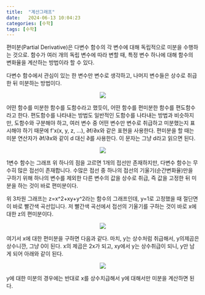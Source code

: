 ```yaml
---
title:  "계산그래프"
date:   2024-06-13 10:04:23
categories: [수학]
tags: [수학]
---
```

편미분(Partial Derivative)은 다변수 함수의 각 변수에 대해 독립적으로 미분을 수행하는 것으로. 함수가 여러 개의 독립 변수에 따라 변할 때, 특정 변수 하나에 대해 함수의 변화율을 계산하는 방법이라 할 수 있다.  

다변수 함수에서 관심이 있는 한 변수만 변수로 생각하고, 나머지 변수들은 상수로 취급한 뒤 미분하는 방법이다.  

<p align="center"><img src="{{ site.baseurl }}/images/2024061403체인룰/1.png"></p>   

어떤 함수를 미분한 함수를 도함수라고 했듯이, 어떤 함수를 편미분한 함수를 편도함수라고 한다. 편도함수를 나타내는 방법도 일반적인 도함수를 나타내는 방법과 비슷하지만, 도함수와 구분해야 하고, 여러 변수 중 어떤 변수만 변수로 취급하고 미분했는지 표시해야 하기 때문에 f'x(x, y, z, ...), ∂f/∂x와 같은 표현을 사용한다. 편미분을 할 때는 미분 연산자가 ∂f/∂x와 같이 d 대신 ∂를 사용한다.
이 문자는 그냥 d라고 읽으면 된다.  

<p align="center"><img src="{{ site.baseurl }}/images/2024061403체인룰/2.png"></p>   

1변수 함수는 그래프 위 하나의 점을 고르면 1개의 접선만 존재하지만, 다변수 함수는 무수히 많은 접선이 존재합니다. 수많은 접선 중 하나의 접선의 기울기(순간변화율)만을 구하기 위해 하나의 변수를 제외한 다른 변수의 값을 상수로 취급, 즉 값을 고정한 뒤 미분을 하는 것이 바로 편미분이다.  

위 3차원 그래프는 z=x^2+xy+y^2라는 함수의 그래프인데, y=1로 고정했을 때 절단면이 바로 빨간색 곡선입니다. 저 빨간색 곡선에서 접선의 기울기를 구하는 것이 바로 x에 대한 z의 편미분이다.  

<p align="center"><img src="{{ site.baseurl }}/images/2024061403체인룰/3.png"></p>  

여기서 x에 대한 편미분을 구하면 다음과 같다. 마치, y는 상수처럼 취급해서, y의제곱은 상수니깐, 그냥 0이 된다. x의 제곱은 2x가 되고, xy에서 y는 상수취급이 되니, y만 남게 되어 아래와 같이 된다.  

<p align="center"><img src="{{ site.baseurl }}/images/2024061403체인룰/4.png"></p>  

y에 대한 미분의 경우에는 반대로 x를 상수치급해서 y에 대해서만 미분을 계산하면 된다.